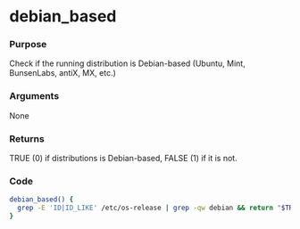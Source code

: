 # debian_based
### Purpose
Check if the running distribution is Debian-based (Ubuntu, Mint, BunsenLabs, antiX, MX, etc.)
### Arguments
None
### Returns
TRUE (0) if distributions is Debian-based, FALSE (1) if it is not.
### Code
```bash
debian_based() {
  grep -E 'ID|ID_LIKE' /etc/os-release | grep -qw debian && return "$TRUE" || return "$FALSE"
}
```
